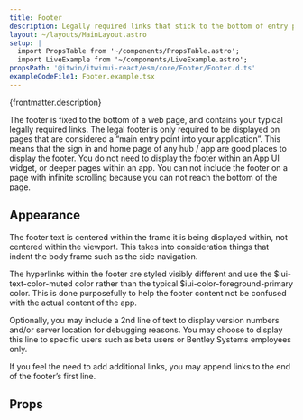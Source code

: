 ```yaml
---
title: Footer
description: Legally required links that stick to the bottom of entry pages.
layout: ~/layouts/MainLayout.astro
setup: |
  import PropsTable from '~/components/PropsTable.astro';
  import LiveExample from '~/components/LiveExample.astro';
propsPath: '@itwin/itwinui-react/esm/core/Footer/Footer.d.ts'
exampleCodeFile1: Footer.example.tsx
---
```


<p>{frontmatter.description}</p>

<LiveExample src={frontmatter.exampleCodeFile1} />

The footer is fixed to the bottom of a web page, and contains your typical legally required links. The legal footer is only required to be displayed on pages that are considered a “main entry point into your application”. This means that the sign in and home page of any hub / app are good places to display the footer. You do not need to display the footer within an App UI widget, or deeper pages within an app. You can not include the footer on a page with infinite scrolling because you can not reach the bottom of the page.

## Appearance
The footer text is centered within the frame it is being displayed within, not centered within the viewport. This takes into consideration things that indent the body frame such as the side navigation.

The hyperlinks within the footer are styled visibly different and use the $iui-text-color-muted color rather than the typical $iui-color-foreground-primary color. This is done purposefully to help the footer content not be confused with the actual content of the app.

Optionally, you may include a 2nd line of text to display version numbers and/or server location for debugging reasons. You may choose to display this line to specific users such as beta users or Bentley Systems employees only.

If you feel the need to add additional links, you may append links to the end of the footer’s first line.

## Props

<PropsTable path={frontmatter.propsPath} />

